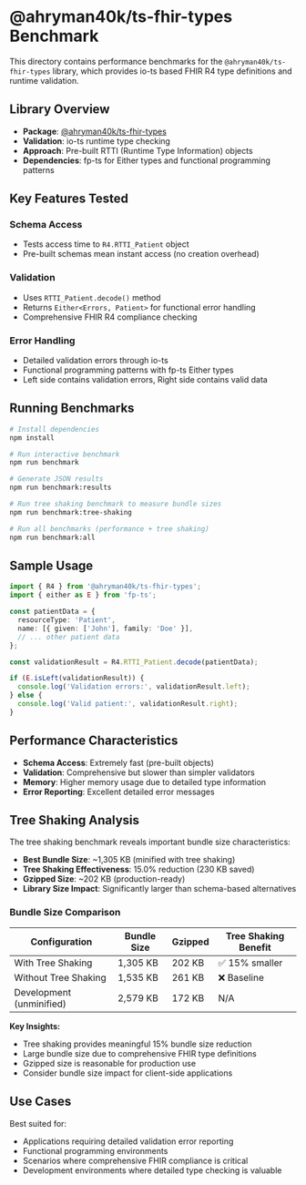 # @ahryman40k/ts-fhir-types Benchmark

This directory contains performance benchmarks for the `@ahryman40k/ts-fhir-types` library, which provides io-ts based FHIR R4 type definitions and runtime validation.

## Library Overview

- **Package**: [@ahryman40k/ts-fhir-types](https://www.npmjs.com/package/@ahryman40k/ts-fhir-types)
- **Validation**: io-ts runtime type checking
- **Approach**: Pre-built RTTI (Runtime Type Information) objects
- **Dependencies**: fp-ts for Either types and functional programming patterns

## Key Features Tested

### Schema Access

- Tests access time to `R4.RTTI_Patient` object
- Pre-built schemas mean instant access (no creation overhead)

### Validation

- Uses `RTTI_Patient.decode()` method
- Returns `Either<Errors, Patient>` for functional error handling
- Comprehensive FHIR R4 compliance checking

### Error Handling

- Detailed validation errors through io-ts
- Functional programming patterns with fp-ts Either types
- Left side contains validation errors, Right side contains valid data

## Running Benchmarks

```bash
# Install dependencies
npm install

# Run interactive benchmark
npm run benchmark

# Generate JSON results
npm run benchmark:results

# Run tree shaking benchmark to measure bundle sizes
npm run benchmark:tree-shaking

# Run all benchmarks (performance + tree shaking)
npm run benchmark:all
```

## Sample Usage

```typescript
import { R4 } from '@ahryman40k/ts-fhir-types';
import { either as E } from 'fp-ts';

const patientData = {
  resourceType: 'Patient',
  name: [{ given: ['John'], family: 'Doe' }],
  // ... other patient data
};

const validationResult = R4.RTTI_Patient.decode(patientData);

if (E.isLeft(validationResult)) {
  console.log('Validation errors:', validationResult.left);
} else {
  console.log('Valid patient:', validationResult.right);
}
```

## Performance Characteristics

- **Schema Access**: Extremely fast (pre-built objects)
- **Validation**: Comprehensive but slower than simpler validators
- **Memory**: Higher memory usage due to detailed type information
- **Error Reporting**: Excellent detailed error messages

## Tree Shaking Analysis

The tree shaking benchmark reveals important bundle size characteristics:

- **Best Bundle Size**: ~1,305 KB (minified with tree shaking)
- **Tree Shaking Effectiveness**: 15.0% reduction (230 KB saved)
- **Gzipped Size**: ~202 KB (production-ready)
- **Library Size Impact**: Significantly larger than schema-based alternatives

### Bundle Size Comparison

| Configuration            | Bundle Size | Gzipped | Tree Shaking Benefit |
| ------------------------ | ----------- | ------- | -------------------- |
| With Tree Shaking        | 1,305 KB    | 202 KB  | ✅ 15% smaller       |
| Without Tree Shaking     | 1,535 KB    | 261 KB  | ❌ Baseline          |
| Development (unminified) | 2,579 KB    | 172 KB  | N/A                  |

**Key Insights:**

- Tree shaking provides meaningful 15% bundle size reduction
- Large bundle size due to comprehensive FHIR type definitions
- Gzipped size is reasonable for production use
- Consider bundle size impact for client-side applications

## Use Cases

Best suited for:

- Applications requiring detailed validation error reporting
- Functional programming environments
- Scenarios where comprehensive FHIR compliance is critical
- Development environments where detailed type checking is valuable
